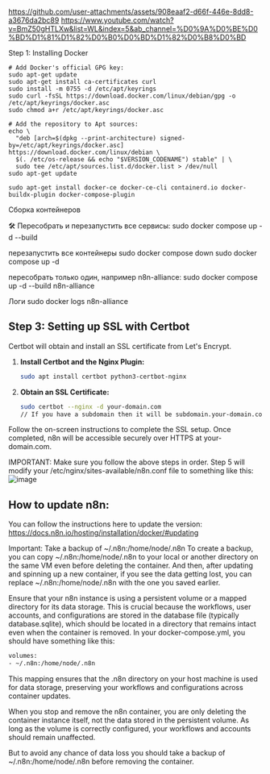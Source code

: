 https://github.com/user-attachments/assets/908eaaf2-d66f-446e-8dd8-a3676da2bc89
https://www.youtube.com/watch?v=BmZ50gHTLXw&list=WL&index=5&ab_channel=%D0%9A%D0%BE%D0%BD%D1%81%D1%82%D0%B0%D0%BD%D1%82%D0%B8%D0%BD


Step 1: Installing Docker
```
# Add Docker's official GPG key:
sudo apt-get update
sudo apt-get install ca-certificates curl
sudo install -m 0755 -d /etc/apt/keyrings
sudo curl -fsSL https://download.docker.com/linux/debian/gpg -o /etc/apt/keyrings/docker.asc
sudo chmod a+r /etc/apt/keyrings/docker.asc

# Add the repository to Apt sources:
echo \
  "deb [arch=$(dpkg --print-architecture) signed-by=/etc/apt/keyrings/docker.asc] https://download.docker.com/linux/debian \
  $(. /etc/os-release && echo "$VERSION_CODENAME") stable" | \
  sudo tee /etc/apt/sources.list.d/docker.list > /dev/null
sudo apt-get update

sudo apt-get install docker-ce docker-ce-cli containerd.io docker-buildx-plugin docker-compose-plugin

```


Сборка контейнеров

🛠 Пересобрать и перезапустить все сервисы:
sudo docker compose up -d --build

перезапустить все контейнеры
sudo docker compose down
sudo docker compose up -d

пересобрать только один, например n8n-alliance:
sudo docker compose up -d --build n8n-alliance

Логи
sudo docker logs n8n-alliance


## Step 3: Setting up SSL with Certbot

Certbot will obtain and install an SSL certificate from Let's Encrypt.

1. **Install Certbot and the Nginx Plugin:**
    ```bash
    sudo apt install certbot python3-certbot-nginx

2. **Obtain an SSL Certificate:**
    ```bash
    sudo certbot --nginx -d your-domain.com
    // If you have a subdomain then it will be subdomain.your-domain.com

Follow the on-screen instructions to complete the SSL setup.
Once completed, n8n will be accessible securely over HTTPS at your-domain.com.

IMPORTANT: Make sure you follow the above steps in order. Step 5 will modify your /etc/nginx/sites-available/n8n.conf file to something like this:
![image](https://github.com/user-attachments/assets/344187ec-5bcf-4d97-ad35-21b6562182e5)
 

## How to update n8n:

You can follow the instructions here to update the version: https://docs.n8n.io/hosting/installation/docker/#updating

Important: Take a backup of ~/.n8n:/home/node/.n8n
To create a backup, you can copy ~/.n8n:/home/node/.n8n to your local or another directory on the same VM even before deleting the container. And then, after updating and spinning up a new container, if you see the data getting lost, you can replace ~/.n8n:/home/node/.n8n with the one you saved earlier.

Ensure that your n8n instance is using a persistent volume or a mapped directory for its data storage. This is crucial because the workflows, user accounts, and configurations are stored in the database file (typically database.sqlite), which should be located in a directory that remains intact even when the container is removed.
In your docker-compose.yml, you should have something like this:
```bash
volumes:
- ~/.n8n:/home/node/.n8n
```

This mapping ensures that the .n8n directory on your host machine is used for data storage, preserving your workflows and configurations across container updates.

When you stop and remove the n8n container, you are only deleting the container instance itself, not the data stored in the persistent volume. As long as the volume is correctly configured, your workflows and accounts should remain unaffected.

But to avoid any chance of data loss you should take a backup of ~/.n8n:/home/node/.n8n before removing the container.

